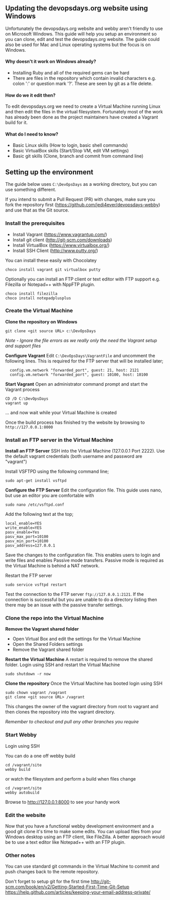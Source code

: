 Updating the devopsdays.org website using Windows
---------------------------------------------------------------------------------
Unfortunately the devopsdays.org website and webby aren't friendly to use on Microsoft Windows. This guide will help you setup an environment so you can clone, edit and test the devopsdays.org website.  The guide could also be used for Mac and Linux operating systems but the focus is on Windows.


#### Why doesn't it work on Windows already?

 - Installing Ruby and all of the required gems can be hard
 - There are files in the repository which contain invalid characters e.g. colon ':' or question mark '?'. These are seen by git as a file delete.


#### How do we it edit then?

To edit devopsdays.org we need to create a Virtual Machine running Linux and then edit the files in the virtual filesystem.  Fortunately most of the work has already been done as the project maintainers have created a Vagrant build for it.  

#### What do I need to know?
- Basic Linux skills (How to login, basic shell commands)
- Basic VirtualBox skills (Start/Stop VM, edit VM settings)
- Basic git skills (Clone, branch and commit from command line)


## Setting up the environment

The guide below uses `C:\DevOpsDays` as a working directory, but you can use something different.

If you intend to submit a Pull Request (PR) with changes, make sure you fork the repository first (https://github.com/jedi4ever/devopsdays-webby)  and use that as the Git source.

### Install the prerequisites
- Install Vagrant (https://www.vagrantup.com/)
- Install git client (http://git-scm.com/downloads)
- Install VirtualBox (https://www.virtualbox.org/)
- Install SSH Client (http://www.putty.org/)

You can install these easily with Chocolatey
```
choco install vagrant git virtualbox putty
```

Optionally you can install an FTP client or text editor with FTP support e.g. Filezilla or Notepad++ with NppFTP plugin.
```
choco install filezilla
choco install notepadplusplus
```

### Create the Virtual Machine

**Clone the repository on Windows**
```
git clone <git source URL> c:\DevOpsDays
```
*Note - Ignore the file errors as we really only the need the Vagrant setup and support files*

**Configure Vagrant**
Edit `C:\DevOpsDays\VagrantFile` and uncomment the following lines.  This is required for the FTP server that will be installed later;
```
  config.vm.network "forwarded_port", guest: 21, host: 2121
  config.vm.network "forwarded_port", guest: 10100, host: 10100
```

**Start Vagrant**
Open an administrator command prompt and start the Vagrant process
```
CD /D C:\DevOpsDays
vagrant up
```
... and now wait while your Virtual Machine is created

Once the build process has finished try the website by browsing to `http://127.0.0.1:8000`

### Install an FTP server in the Virtual Machine

**Install an FTP Server**
SSH into the Virtual Machine (127.0.0.1 Port 2222).  Use the default vagrant credentials (both username and password are "vagrant")

Install VSFTPD using the following command line;
```
sudo apt-get install vsftpd
```

**Configure the FTP Server**
Edit the configuration file.  This guide uses nano, but use an editor you are comfortable with
```
sudo nano /etc/vsftpd.conf
```
Add the following text at the top;
```
local_enable=YES
write_enable=YES
pasv_enable=Yes
pasv_max_port=10100
pasv_min_port=10100
pasv_address=127.0.0.1
```
Save the changes to the configuration file.  This enables users to login and write files and enables Passive mode transfers. Passive mode is required as the Virtual Machine is behind a NAT network.

Restart the FTP server
```
sudo service vsftpd restart
```
Test the connection to the FTP server `ftp://127.0.0.1:2121`.  If the connection is successful but you are unable to do a directory listing then there may be an issue with the passive transfer settings.

### Clone the repo into the Virtual Machine

**Remove the Vagrant shared folder**
* Open Virtual Box and edit the settings for the Virtual Machine
* Open the Shared Folders settings
* Remove the Vagrant shared folder

**Restart the Virtual Machine**
A restart is required to remove the shared folder.
Login using SSH and restart the Virtual Machine
```
sudo shutdown -r now
```

**Clone the repository**
Once the Virtual Machine has booted login using SSH
```
sudo chown vagrant /vagrant
git clone <git source URL> /vagrant
```
This changes the owner of the vagrant directory from root to vagrant and then clones the repository into the vagrant directory.

*Remember to checkout and pull any other branches you require*


### Start Webby

Login using SSH

You can do a one off webby build
```
cd /vagrant/site
webby build
```
or watch the filesystem and perform a build when files change
```
cd /vagrant/site
webby autobuild
```
Browse to http://127.0.0.1:8000 to see your handy work

### Edit the website

Now that you have a functional webby development environment and a good git clone it's time to make some edits.  You can upload files from your Windows desktop using an FTP client, like FileZilla.  A better approach would be to use a text editor like Notepad++ with an FTP plugin.


### Other notes

You can use standard git commands in the Virtual Machine to commit and push changes back to the remote repository.

Don't forget to setup git for the first time
http://git-scm.com/book/en/v2/Getting-Started-First-Time-Git-Setup
https://help.github.com/articles/keeping-your-email-address-private/

